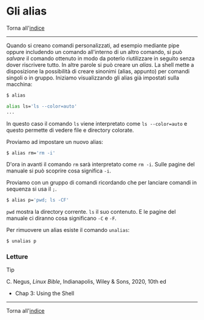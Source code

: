# Gli alias

Torna all'[indice](../toc.md)

---

Quando si creano comandi personalizzati, ad esempio mediante pipe oppure includendo un comando all'interno di un altro comando, si può _salvare_ il comando ottenuto in modo da poterlo riutilizzare in seguito senza dover riscrivere tutto. In altre parole si può creare un _alias_. La shell mette a disposizione la possibilità di creare sinonimi (alias, appunto) per comandi singoli o in gruppo. Iniziamo visualizzando gli alias già impostati sulla macchina:

```bash
$ alias

alias ls='ls --color=auto'
...
```

In questo caso il comando `ls` viene interpretato come `ls --color=auto` e questo permette di vedere file e directory colorate.

Proviamo ad impostare un nuovo alias:

```bash
$ alias rm='rm -i'
```

D'ora in avanti il comando `rm` sarà interpretato come `rm -i`. Sulle pagine del manuale si può scoprire cosa significa `-i`.

Proviamo con un gruppo di comandi ricordando che per lanciare comandi in sequenza si usa il `;`.

```bash
$ alias p='pwd; ls -CF'
```

`pwd` mostra la directory corrente. `ls` il suo contenuto. E le pagine del manuale ci diranno cosa significano `-C` e `-F`.

Per rimuovere un alias esiste il comando `unalias`:

```bash
$ unalias p
```

### Letture

> [!TIP]
> C. Negus, _Linux Bible_, Indianapolis, Wiley &amp; Sons, 2020, 10th ed
>
> - Chap 3: Using the Shell

---

Torna all'[indice](../toc.md)
